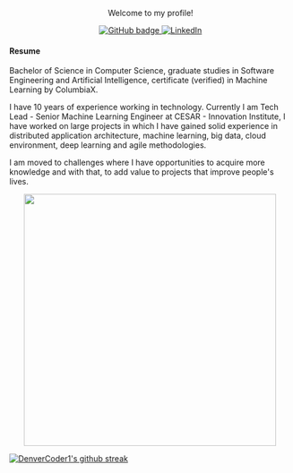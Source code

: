 <p align="center">Welcome to my profile!</p>

<p align="center">
  <a href="https://github.com/macio-matheus" target="_blank">
    <img src="https://img.shields.io/badge/-Github-000?style=for-the-badge&logo=Github&logoColor=white&link=https://github.com/macio-matheus" alt="GitHub badge" />
  </a>
  <a href="https://www.linkedin.com/in/macioarruda">
    <img src="https://img.shields.io/badge/-LinkedIn-blue?style=for-the-badge&logo=Linkedin&logoColor=white&link=https://www.linkedin.com/in/macioarruda/" alt="LinkedIn" />
  </a>
</p>

#### Resume

<p>Bachelor of Science in Computer Science, graduate studies in Software Engineering and Artificial Intelligence, certificate (verified) in Machine Learning by ColumbiaX.

I have 10 years of experience working in technology. Currently I am Tech Lead - Senior Machine Learning Engineer at CESAR - Innovation Institute, I have worked on large projects in which I have gained solid experience in distributed application architecture, machine learning, big data, cloud environment, deep learning and agile methodologies.

I am moved to challenges where I have opportunities to acquire more knowledge and with that, to add value to projects that improve people's lives. 
</p>

<div style="display:flex; flex-direction: row; align-items: center; justify-content: space-around">
  <img width="450px" align="left" alt="" src="https://github-readme-stats.vercel.app/api/top-langs/?username=macio-matheus&theme=blue-green" />
</div>


[![DenverCoder1's github streak](https://github-readme-streak-stats.herokuapp.com/?user=macio-matheus&theme=blue-green)](https://github.com/DenverCoder1/github-readme-streak-stats)

